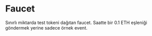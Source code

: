 # Faucet
Sınırlı miktarda test tokeni dağıtan faucet.
Saatte bir 0.1 ETH eşleniği göndermek yerine sadece örnek event.
